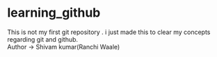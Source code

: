# learning_github
This is not my first git repository . i just made this to clear my concepts regarding git and github.
<br>
Author -> Shivam kumar(Ranchi Waale)

